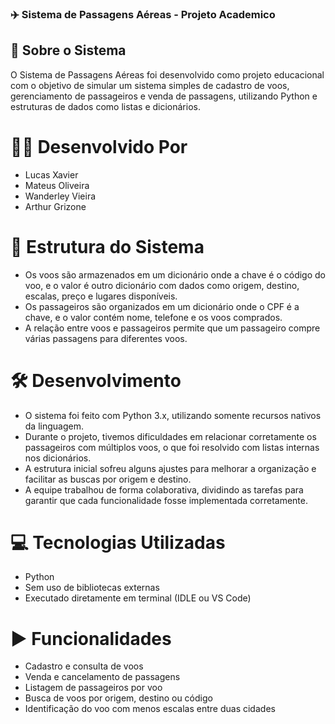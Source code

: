### ✈️ Sistema de Passagens Aéreas - Projeto Academico

## 📌 Sobre o Sistema
O Sistema de Passagens Aéreas foi desenvolvido como projeto educacional com o objetivo
de simular um sistema simples de cadastro de voos, gerenciamento de passageiros e
venda de passagens, utilizando Python e estruturas de dados como listas e dicionários.

# 👨‍💻 Desenvolvido Por
 - Lucas Xavier
 - Mateus Oliveira
 - Wanderley Vieira
 - Arthur Grizone

# 🧱 Estrutura do Sistema
 - Os voos são armazenados em um dicionário onde a chave é o código do voo, e o valor
é outro dicionário com dados como origem, destino, escalas, preço e lugares disponíveis.
 - Os passageiros são organizados em um dicionário onde o CPF é a chave, e o valor
contém nome, telefone e os voos comprados.
 - A relação entre voos e passageiros permite que um passageiro compre várias passagens
para diferentes voos.

# 🛠️ Desenvolvimento
 - O sistema foi feito com Python 3.x, utilizando somente recursos nativos da linguagem.
 - Durante o projeto, tivemos dificuldades em relacionar corretamente os passageiros com
múltiplos voos, o que foi resolvido com listas internas nos dicionários.
 - A estrutura inicial sofreu alguns ajustes para melhorar a organização e facilitar as
buscas por origem e destino.
 - A equipe trabalhou de forma colaborativa, dividindo as tarefas para garantir que cada
funcionalidade fosse implementada corretamente.

# 💻 Tecnologias Utilizadas
 - Python 
 - Sem uso de bibliotecas externas
 - Executado diretamente em terminal (IDLE ou VS Code)

# ▶️ Funcionalidades
 - Cadastro e consulta de voos
 - Venda e cancelamento de passagens
 - Listagem de passageiros por voo
 - Busca de voos por origem, destino ou código 
 - Identificação do voo com menos escalas entre duas cidades